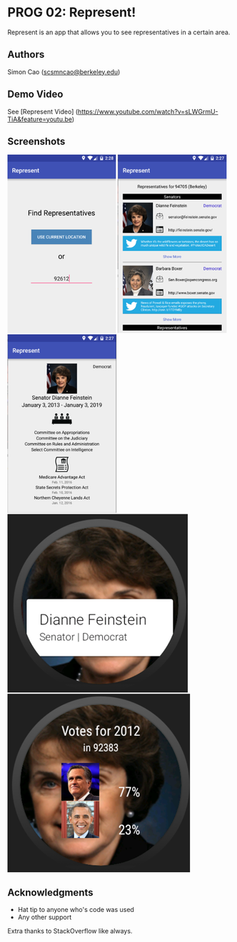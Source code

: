 # PROG 02: Represent!

Represent is an app that allows you to see representatives in a certain area.

## Authors

Simon Cao ([scsmncao@berkeley.edu](mailto:scsmncao@berkeley.edu))

## Demo Video

See [Represent Video] (https://www.youtube.com/watch?v=sLWGrmU-TiA&feature=youtu.be)

## Screenshots

<img src="screenshots/mainview.png" height="400" alt="Screenshot"/>
<img src="screenshots/repView.png" height="400" alt="Screenshot"/>
<img src="screenshots/detail.png" height="400" alt="Screenshot"/>
<img src="screenshots/watchview.png" height="400" alt="Screenshot"/>
<img src="screenshots/voteview.png" height="400" alt="Screenshot"/>

## Acknowledgments

* Hat tip to anyone who's code was used
* Any other support

Extra thanks to StackOverflow like always.
